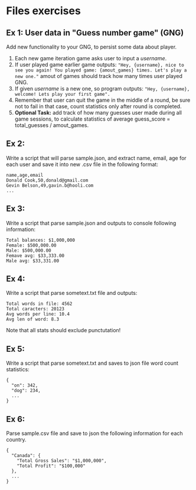 # Files exercises

## Ex 1: User data in "Guess number game" (GNG)

Add new functionality to your GNG, to persist some data about player.

1. Each new game iteration game asks user to input a _username_.
2. If user played game earlier game outputs: ```"Hey, {username}, nice to see you again! You played game: {amout_games} times. Let's play a new one."``` amout of games should track how many times user played GNG.
3. If given _username_ is a new one, so program outputs: ```"Hey, {username}, welcome! Lets play your first game".```
4. Remember that user can quit the game in the middle of a round, be sure not to fail in that case, count statistics only after round is completed.
5. **Optional Task:** add track of how many guesses user made during all game sessions, to calculate statistics of average guess_score = total_guesses / amout_games.


## Ex 2: 

Write a script that will parse sample.json, and extract name, email, age for each user and save it into new .csv file in the following format:

```csv
name,age,email
Donald Cook,50,donald@gmail.com
Gevin Belson,49,gavin.b@hooli.com
...
```

## Ex 3:

Write a script that parse sample.json and outputs to console following information:
```
Total balances: $1,000,000
Female: $500,000.00
Male: $500,000.00
Femave avg: $33,333.00
Male avg: $33,331.00
```

## Ex 4:

Write a script that parse sometext.txt file and outputs:
```
Total words in file: 4562
Total caracters: 20123
Avg words per line: 10.4
Avg len of word: 8.3
```
Note that all stats should exclude punctutation!

## Ex 5:

Write a script that parse sometext.txt and saves to json file word count statistics:
```
{
  "on": 342,
  "dog": 234,
  ...
}
```

## Ex 6:

Parse sample.csv file and save to json the following information for each country.

```
{
  "Canada": {
    "Total Gross Sales": "$1,000,000",
    "Total Profit": "$100,000"
  },
  ...
}
```
